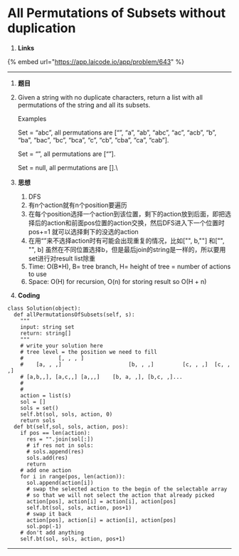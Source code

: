 # All Permutations of Subsets without duplication

1. **Links**&#x20;

{% embed url="https://app.laicode.io/app/problem/643" %}

****

1. **题目**
2.  Given a string with no duplicate characters, return a list with all permutations of the string and all its subsets.

    Examples

    Set = “abc”, all permutations are \[“”, “a”, “ab”, “abc”, “ac”, “acb”, “b”, “ba”, “bac”, “bc”, “bca”, “c”, “cb”, “cba”, “ca”, “cab”].

    Set = “”, all permutations are \[“”].

    Set = null, all permutations are \[].\

3. **思想**
   1. DFS
   2. 有n个action就有n个position要遍历
   3. 在每个position选择一个action到该位置，剩下的action放到后面，即把选择后的action和前面pos位置的action交换，然后DFS进入下一个位置时pos+=1 就可以选择剩下的没选的action
   4. 在用“”来不选择action时有可能会出现重复的情况，比如\["", b,""] 和\["", "", b] 虽然在不同位置选择b，但是最后join的string是一样的，所以要用set进行对result list除重
   5. Time: O(B\*H), B= tree branch, H= height of tree = number of actions to use
   6. Space: O(H) for recursion, O(n) for storing result so O(H + n)
4. **Coding**

```
class Solution(object):
  def allPermutationsOfSubsets(self, s):
    """
    input: string set
    return: string[]
    """
    # write your solution here
    # tree level = the position we need to fill
    #           [, , , ]
    #    [a, , ,]                     [b, , ,]         [c, , ,]  [c, , ,]
    # [a,b,,], [a,c,,] [a,,,]    [b, a, ,], [b,c, ,]...
    #
    #
    action = list(s)
    sol = []
    sols = set()
    self.bt(sol, sols, action, 0)
    return sols
  def bt(self,sol, sols, action, pos):
    if pos == len(action):
      res = "".join(sol[:])
      # if res not in sols:
      # sols.append(res)
      sols.add(res)
      return
    # add one action
    for i in range(pos, len(action)):
      sol.append(action[i])
      # swap the selected action to the begin of the selectable array
      # so that we will not select the action that already picked
      action[pos], action[i] = action[i], action[pos]
      self.bt(sol, sols, action, pos+1)
      # swap it back 
      action[pos], action[i] = action[i], action[pos]
      sol.pop(-1)
    # don't add anything
    self.bt(sol, sols, action, pos+1)

```

****
